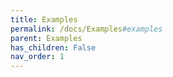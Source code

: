 ```yaml
---
title: Examples
permalink: /docs/Examples#examples
parent: Examples
has_children: False
nav_order: 1
---
```

